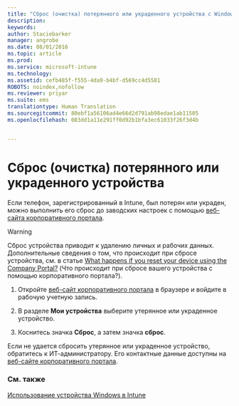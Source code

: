 ```yaml
---
title: "Сброс (очистка) потерянного или украденного устройства с Windows | Microsoft Intune"
description: 
keywords: 
author: Staciebarker
manager: angrobe
ms.date: 08/01/2016
ms.topic: article
ms.prod: 
ms.service: microsoft-intune
ms.technology: 
ms.assetid: cefb485f-f555-4da9-b4bf-d569cc4d5581
ROBOTS: noindex,nofollow
ms.reviewer: priyar
ms.suite: ems
translationtype: Human Translation
ms.sourcegitcommit: 80ebf1a56106ad4e66d2d791ab98edae1ab11505
ms.openlocfilehash: 083dd1a11e291ff0d92b1bfa3ec61033f26f3d4b


---
```



# Сброс (очистка) потерянного или украденного устройства

Если телефон, зарегистрированный в Intune, был потерян или украден, можно выполнить его сброс до заводских настроек с помощью [веб-сайта корпоративного портала](http://portal.manage.microsoft.com).


> [!WARNING]
> Сброс устройства приводит к удалению личных и рабочих данных. Дополнительные сведения о том, что происходит при сбросе устройства, см. в статье [What happens if you reset your device using the Company Portal?](what-happens-if-you-reset-your-device-using-the-company-portal-windows.md) (Что происходит при сбросе вашего устройства с помощью корпоративного портала?).


1.  Откройте [веб-сайт корпоративного портала](http://portal.manage.microsoft.com) в браузере и войдите в рабочую учетную запись.

2.  В разделе **Мои устройства** выберите утерянное или украденное устройство.

3.  Коснитесь значка **Сброс**, а затем значка **сброс**.

Если не удается сбросить утерянное или украденное устройство, обратитесь к ИТ-администратору. Его контактные данные доступны на [веб-сайте корпоративного портала](http://portal.manage.microsoft.com).

### См. также
[Использование устройства Windows в Intune](using-your-windows-device-with-intune.md)



<!--HONumber=Aug16_HO1-->


